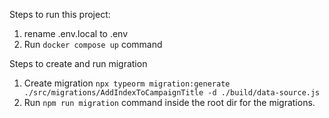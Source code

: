 Steps to run this project:

1. rename .env.local to .env
2. Run `docker compose up` command

Steps to create and run migration

1. Create migration `npx typeorm migration:generate ./src/migrations/AddIndexToCampaignTitle -d ./build/data-source.js`
2. Run `npm run migration` command inside the root dir for the migrations.

 <!-- enhancements
 1. Integration with Monitoring Tools (sentr, datadog)
 2. Request Tracking for Debugging, use request id (using middleware like express-request-id) to find correlated errors
 3. Use log levels (e.g., info, warn, error)
 4. Rate Limiting or Retry After Failures. -->
